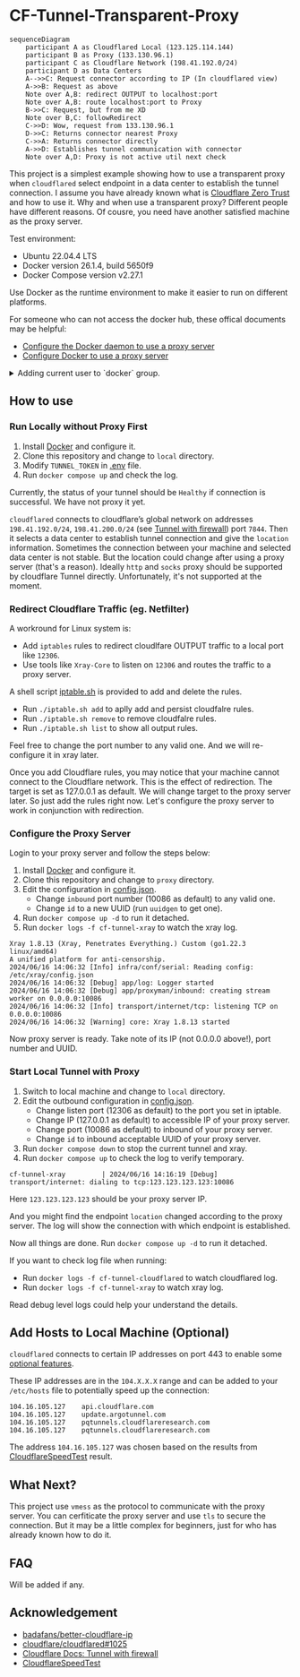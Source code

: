 # CF-Tunnel-Transparent-Proxy

```mermaid
sequenceDiagram
    participant A as Cloudflared Local (123.125.114.144)
    participant B as Proxy (133.130.96.1)
    participant C as Cloudflare Network (198.41.192.0/24)
    participant D as Data Centers
    A-->>C: Request connector according to IP (In cloudflared view)
    A->>B: Request as above
    Note over A,B: redirect OUTPUT to localhost:port 
    Note over A,B: route localhost:port to Proxy
    B->>C: Request, but from me XD
    Note over B,C: followRedirect
    C->>D: Wow, request from 133.130.96.1
    D->>C: Returns connector nearest Proxy
    C->>A: Returns connector directly
    A->>D: Establishes tunnel communication with connector
    Note over A,D: Proxy is not active util next check
```

This project is a simplest example showing how to use a transparent proxy 
when `cloudflared` select endpoint in a data center to establish the tunnel connection.
I assume you have already known what is 
[Cloudflare Zero Trust](https://developers.cloudflare.com/cloudflare-one/) and how to use it.
Why and when use a transparent proxy? Different people have different reasons.
Of cousre, you need have another satisfied machine as the proxy server.

Test environment: 

- Ubuntu 22.04.4 LTS
- Docker version 26.1.4, build 5650f9
- Docker Compose version v2.27.1

Use Docker as the runtime environment to make it easier to run on different platforms.

For someone who can not access the docker hub, these offical documents may be helpful:

- [Configure the Docker daemon to use a proxy server](https://docs.docker.com/config/daemon/systemd/#httphttps-proxy)
- [Configure Docker to use a proxy server](https://docs.docker.com/network/proxy/)

<details>
<summary>Adding current user to `docker` group.</summary>

It's not recommended to run docker as the root user. Instead, you can add your current user to the `docker` group:

```shell
sudo groupadd docker
sudo usermod -aG docker $USER
getent group docker
newgrp docker
docker run hello-world
```
</details>

## How to use

### Run Locally without Proxy First

1. Install [Docker](https://docs.docker.com/engine/install/) and configure it.
2. Clone this repository and change to `local` directory.
3. Modify `TUNNEL_TOKEN` in [.env](./local/.env) file.
4. Run `docker compose up` and check the log.

Currently, the status of your tunnel should be `Healthy` if connection is successful.
We have not proxy it yet. 

`cloudflared` connects to cloudflare’s global network on addresses `198.41.192.0/24`, `198.41.200.0/24` 
(see [Tunnel with firewall](https://developers.cloudflare.com/cloudflare-one/connections/connect-networks/deploy-tunnels/tunnel-with-firewall/)) port `7844`. 
Then it selects a data center to establish tunnel connection and give the `location` information.
Sometimes the connection between your machine and selected data center is not stable.
But the location could change after using a proxy server (that's a reason).
Ideally `http` and `socks` proxy should be supported by cloudflare Tunnel directly.
Unfortunately, it's not supported at the moment.

### Redirect Cloudflare Traffic (eg. Netfilter)

A workround for Linux system is: 

- Add `iptables` rules to redirect cloudlfare OUTPUT traffic to a local port like `12306`.
- Use tools like `Xray-Core` to listen on `12306` and routes the traffic to a proxy server.

A shell script [iptable.sh](./local/iptable.sh) is provided to add and delete the rules.

- Run `./iptable.sh add` to aplly add and persist cloudfalre rules.
- Run `./iptable.sh remove` to remove cloudfalre rules.
- Run `./iptable.sh list` to show all output rules.

Feel free to change the port number to any valid one.
And we will re-configure it in xray later.

Once you add Cloudflare rules, 
you may notice that your machine cannot connect to the Cloudflare network.
This is the effect of redirection. The target is set as 127.0.0.1 as default.
We will change target to the proxy server later. So just add the rules right now.
Let's configure the proxy server to work in conjunction with redirection.

### Configure the Proxy Server

Login to your proxy server and follow the steps below:

1. Install [Docker](https://docs.docker.com/engine/install/) and configure it.
2. Clone this repository and change to `proxy` directory.
3. Edit the configuration in [config.json](./proxy/config.json).
   - Change `inbound` port number (10086 as default) to any valid one.
   - Change `id` to a new UUID (run `uuidgen` to get one).
4. Run `docker compose up -d` to run it detached.
5. Run `docker logs -f cf-tunnel-xray` to watch the xray log.

```shell
Xray 1.8.13 (Xray, Penetrates Everything.) Custom (go1.22.3 linux/amd64)
A unified platform for anti-censorship.
2024/06/16 14:06:32 [Info] infra/conf/serial: Reading config: /etc/xray/config.json
2024/06/16 14:06:32 [Debug] app/log: Logger started
2024/06/16 14:06:32 [Debug] app/proxyman/inbound: creating stream worker on 0.0.0.0:10086
2024/06/16 14:06:32 [Info] transport/internet/tcp: listening TCP on 0.0.0.0:10086
2024/06/16 14:06:32 [Warning] core: Xray 1.8.13 started
```

Now proxy server is ready. Take note of its IP (not 0.0.0.0 above!), port number and UUID.

### Start Local Tunnel with Proxy

1. Switch to local machine and change to `local` directory.
2. Edit the outbound configuration in [config.json](./local/config.json).
   - Change listen port (12306 as default) to the port you set in iptable.
   - Change IP (127.0.0.1 as default) to accessible IP of your proxy server.
   - Change port (10086 as default) to inbound of your proxy server.
   - Change `id` to inbound acceptable UUID of your proxy server.
3. Run `docker compose down` to stop the current tunnel and xray.
4. Run `docker compose up` to check the log to verify temporary.

```shell
cf-tunnel-xray         | 2024/06/16 14:16:19 [Debug] 
transport/internet: dialing to tcp:123.123.123.123:10086
```

Here `123.123.123.123` should be your proxy server IP.

And you might find the endpoint `location` changed according to the proxy server.
The log will show the connection with which endpoint is established.

Now all things are done. 
Run `docker compose up -d` to run it detached.

If you want to check log file when running:

- Run `docker logs -f cf-tunnel-cloudflared` to watch cloudflared log.
- Run `docker logs -f cf-tunnel-xray` to watch xray log.

Read debug level logs could help your understand the details.

## Add Hosts to Local Machine (Optional)

`cloudflared` connects to certain IP addresses on port 443 to enable some 
[optional features](https://developers.cloudflare.com/cloudflare-one/connections/connect-networks/deploy-tunnels/tunnel-with-firewall/#optional). 

These IP addresses are in the `104.X.X.X` range and 
can be added to your `/etc/hosts` file to potentially speed up the connection:

```shell
104.16.105.127    api.cloudflare.com
104.16.105.127    update.argotunnel.com
104.16.105.127    pqtunnels.cloudflareresearch.com
104.16.105.127    pqtunnels.cloudflareresearch.com
```

The address `104.16.105.127` was chosen based on the results 
from [CloudflareSpeedTest](https://github.com/XIU2/CloudflareSpeedTest) result.

## What Next?

This project use `vmess` as the protocol to communicate with the proxy server.
You can cerfiticate the proxy server and use `tls` to secure the connection.
But it may be a little complex for beginners, just for who has already known how to do it.

## FAQ

Will be added if any.

## Acknowledgement

- [badafans/better-cloudflare-ip](https://github.com/badafans/better-cloudflare-ip/)
- [cloudflare/cloudflared#1025](https://github.com/cloudflare/cloudflared/issues/1025)
- [Cloudflare Docs: Tunnel with firewall](https://developers.cloudflare.com/cloudflare-one/connections/connect-networks/deploy-tunnels/tunnel-with-firewall/)
- [CloudflareSpeedTest](https://github.com/XIU2/CloudflareSpeedTest)